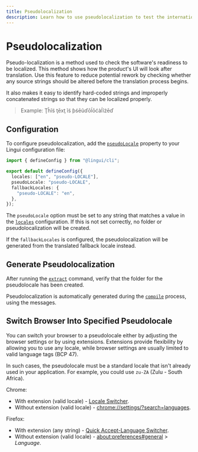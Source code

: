 ```yaml
---
title: Pseudolocalization
description: Learn how to use pseudolocalization to test the internationalization aspects of your application with Lingui
---
```


# Pseudolocalization

Pseudo-localization is a method used to check the software's readiness to be localized. This method shows how the product's UI will look after translation. Use this feature to reduce potential rework by checking whether any source strings should be altered before the translation process begins.

It also makes it easy to identify hard-coded strings and improperly concatenated strings so that they can be localized properly.

> Example: Ţĥĩś ţēxţ ĩś ƥśēũďōĺōćàĺĩźēď

## Configuration

To configure pseudolocalization, add the [`pseudoLocale`](../ref/conf.md#pseudolocale) property to your Lingui configuration file:

```ts title="lingui.config.{ts,js}"
import { defineConfig } from "@lingui/cli";

export default defineConfig({
  locales: ["en", "pseudo-LOCALE"],
  pseudoLocale: "pseudo-LOCALE",
  fallbackLocales: {
    "pseudo-LOCALE": "en",
  },
});
```

The `pseudoLocale` option must be set to any string that matches a value in the [`locales`](../ref/conf.md#locales) configuration. If this is not set correctly, no folder or pseudolocalization will be created.

If the `fallbackLocales` is configured, the pseudolocalization will be generated from the translated fallback locale instead.

## Generate Pseudolocalization

After running the [`extract`](../ref/cli.md#extract) command, verify that the folder for the pseudolocale has been created.

Pseudolocalization is automatically generated during the [`compile`](../ref/cli.md#compile) process, using the messages.

## Switch Browser Into Specified Pseudolocale

You can switch your browser to a pseudolocale either by adjusting the browser settings or by using extensions. Extensions provide flexibility by allowing you to use any locale, while browser settings are usually limited to valid language tags (BCP 47).

In such cases, the pseudolocale must be a standard locale that isn't already used in your application. For example, you could use `zu-ZA` (Zulu - South Africa).

Chrome:

- With extension (valid locale) - [Locale Switcher](https://chrome.google.com/webstore/detail/locale-switcher/kngfjpghaokedippaapkfihdlmmlafcc).
- Without extension (valid locale) - [chrome://settings/?search=languages](chrome://settings/?search=languages).

Firefox:

- With extension (any string) - [Quick Accept-Language Switcher](https://addons.mozilla.org/en-GB/firefox/addon/quick-accept-language-switc/?src=search).
- Without extension (valid locale) - [about:preferences#general](about:preferences#general) > _Language_.
